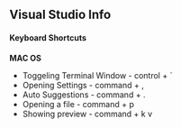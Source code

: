 ## Visual Studio Info

#### Keyboard Shortcuts

__MAC OS__
- Toggeling Terminal Window - control + `
- Opening Settings - command + ,
- Auto Suggestions - command + .
- Opening a file - command + p
- Showing preview - command + k v